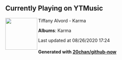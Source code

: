 ## Currently Playing on YTMusic

[<img align="left" width="100" src="https://lh3.googleusercontent.com/WvKZAyibWo3AG2D7mbCRKwHlQ_Zfoi0gG1qsJmlT_5ScA2WskjSgc2K5xybBeONveJV22B8fRxtAqWozSg">](https://music.youtube.com/channel/UC3nK3iXMKTjee8WpIBlmakg)

Tiffany Alvord - Karma

**Albums**: Karma

Last updated at 08/26/2020 17:24

#### Generated with [20chan/github-now](https://github.com/20chan/github-now)


<!--
**20chan/20chan** is a ✨ _special_ ✨ repository because its `README.md` (this file) appears on your GitHub profile.

Here are some ideas to get you started:

- 🔭 I’m currently working on ...
- 🌱 I’m currently learning ...
- 👯 I’m looking to collaborate on ...
- 🤔 I’m looking for help with ...
- 💬 Ask me about ...
- 📫 How to reach me: ...
- 😄 Pronouns: ...
- ⚡ Fun fact: ...
-->
